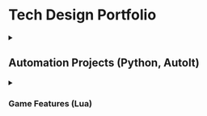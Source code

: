 # Tech Design Portfolio
<details>
    
<summary>
    
## Automation Projects (Python, AutoIt)
</summary>
    
### Streamlined Icon Generation
    
<details>
    
<summary>
As a Technical Designer, a large part of my job is to design and implement tools that streamline art workflows...
</summary>

This mini-project allowed artists to automatically generate icons for hundreds of objects at the click of a button, saving countless hours of work for them, had they done each icon manually.


I would later automate the importing process as well, since batch importing was not supported in our engine.

![Automated icon rendering in Blender](https://github.com/cruzrico4/Tech-Design-Portfolio/blob/main/Projects/Automation/Media/ScrollingAutomatedIcons.gif)

```Python
########################################################
# Last updated: 08/22/2022
# 
# Renders transparent png images of each mesh objects 
# in the current scene using the current active camera
# and exports to a given directory
# 
########################################################
import bpy
import os

#Get file path for prefixing exported .obj's
file_path = bpy.data.filepath
filepath_split = os.path.split(file_path) #list with [path, name]
desktop = os.path.join(os.path.join(os.environ['USERPROFILE']), 'Desktop')
#Export path
abs_path = desktop + "\\ReworldProjects\\MobileCreationTool\\Guns\\"

all_obj = bpy.context.scene.objects

#Uncheck all objects render
for obj in all_obj:
    if(obj.type == "MESH"):
        obj.hide_render = True

#Set BG transparent
bpy.context.scene.render.film_transparent = True

for obj in all_obj:
    if(obj.type == "MESH"):
        prefix_string = str.split(str(obj.users_collection[0].name), ".")[0]
        #construct export path
        export_path = abs_path + bpy.context.scene.name + "\\" + "BeautyRenders" + "\\" + prefix_string + "\\"
        ext = ".png"
        #make path if it doesn't exist
        if not os.path.isdir(export_path):
            os.makedirs(export_path)
        bpy.ops.object.select_all(action="DESELECT")
        obj.select_set(True)
        obj.hide_render = False
        bpy.context.scene.render.filepath = export_path + str.split(obj.name,".")[0] + ext
        bpy.ops.render.render(write_still = 1)
        obj.hide_render = True
```
</details>

----
    
### Exporting Assets With Smallest Collective Bounds
    
<details>
    
<summary>
Many assets needed to be exported individually, but also needed to have the same origin, which this project solved...
    
</summary>

    
<details>
    
<summary>
The Code:

</summary>

```Python
import bpy
import os
from pathlib import Path

maxXName = "NONE"
maxYName = "NONE"
maxZName = "NONE"
minXName = "NONE"
minYName = "NONE"
minZName = "NONE"
maxX = 0
maxY = 0
maxZ = 0
minX = 999999999999
minY = 999999999999
minZ = 999999999999
tinyScale = 0.00001
boundObs = []
expObs = []
prefix_string = bpy.context.active_object.users_collection[0].name

#maxZ,maxY,maxX,minZ,minY,minX
for obj in bpy.context.selected_objects:
    expObs.append(obj)
    if obj is not None and obj.type == "MESH":
        mesh = obj.data
        for vert in mesh.vertices:
            globalVert = obj.matrix_world @ vert.co
            if maxZ < globalVert[2]:
                maxZ = globalVert[2]
                maxZName = obj.name
            if maxY < globalVert[1]:
                maxY = globalVert[1]
                maxYName = obj.name
            if maxX < globalVert[0]:
                maxX = globalVert[0]
                maxXName = obj.name
            if minZ > globalVert[2]:
                minZ = globalVert[2]
                minZName = obj.name
            if minY > globalVert[1]:
                minY = globalVert[1]
                minYName = obj.name
            if minX > globalVert[0]:
                minX = globalVert[0]
                minXName = obj.name

print(maxXName," has a bound at X = ",maxX)
print(maxYName," has a bound at Y = ",maxY)
print(maxZName," has a bound at Z = ",maxZ)
bpy.ops.mesh.primitive_cube_add(location=(maxX,maxY,maxZ))
bpy.context.active_object.name = "UpperBound"
bpy.context.active_object.scale.x = tinyScale
bpy.context.active_object.scale.y = tinyScale
bpy.context.active_object.scale.z = tinyScale
boundObs.append(bpy.data.objects["UpperBound"])

print(minXName," has a bound at X = ",minX)
print(minYName," has a bound at Y = ",minY)
print(minZName," has a bound at Z = ",minZ)
bpy.ops.mesh.primitive_cube_add(location=(minX,minY,minZ))
bpy.context.active_object.name = "LowerBound"
bpy.context.active_object.scale.x = tinyScale
bpy.context.active_object.scale.y = tinyScale
bpy.context.active_object.scale.z = tinyScale
boundObs.append(bpy.data.objects["LowerBound"])

ctx = bpy.context.copy()

# one of the objects to join
ctx['active_object'] = boundObs[0]

ctx['selected_objects'] = ctx["selected_editable_objects"] = boundObs

bpy.ops.object.join(ctx)

##========================================================================
##========================================================================
##========================================================================

#Get file path for prefixing exported .obj's
file_path = bpy.data.filepath
filepath_split = os.path.split(file_path) #list with [path, name]
print(prefix_string)

#construct export path
export_path = "C:\\Users\\cruzr\\Desktop\\ReworldObjects\\MobileCreationTool\\Objects\\Props" + "\\" + prefix_string + "\\"
ext = ".obj"

#make path if not exist
if not os.path.isdir(export_path):
    os.makedirs(export_path)

#export all selected objects to export_path
for obj in expObs: 
    bpy.ops.object.select_all(action="DESELECT")
    obj.select_set(True)
    bpy.data.objects["UpperBound"].select_set(True)
    full_path = export_path + prefix_string + "_" + str.split(obj.name,".")[0] + ext
    print(full_path)
    bpy.ops.export_scene.obj(filepath=full_path,use_selection=True)
bpy.ops.object.select_all(action="DESELECT")
bpy.data.objects["UpperBound"].select_set(True)
bpy.ops.object.delete()
```
</details>
    
</details>
        
----
    
### Automated Asset Importing

<details>
    
<summary>
This project set out to address the problem of getting the sheer volume of assets the team had created into the editor, since it had no built-in batch importing function...
</summary>

</details>
    
----

### Automated Avatar Rigging

<details>
<summary>
This problem is similar to the last one, but added on the functionality to directly apply .fbx objects to the body parts of our characters in engine, and apply external data to the character rig in order to achieve a perfect 1:1 replacement...
</summary>

Since engine didn't natively allow importing single .fbx character model and rigs, we needed a way to quickly export characters piecemeal and reconstruct them in engine, while retaining joint data.

My solution was to batch export character body parts as .fbx files and write their joint data to .json. I then used an AutoIt script to automate clicks that imported each body part to its correct position, and applied the joint data from the .json file.

Again, this solution saved innumerable hours of rigging by hand, and allowed artists to see their rigged models in-engine extremely quickly, and allowed them to make changes as needed without wasting time.

An example of a character model that needed to have its body parts, as well as position, size, and joint data updated:

<img src="https://github.com/cruzrico4/Tech-Design-Portfolio/blob/main/Projects/Automation/Media/NewAvatar.png" width="512px" height="512px" />
<!---![Avatar that needed to be imported](https://github.com/cruzrico4/Tech-Design-Portfolio/blob/main/Projects/Automation/Media/NewAvatar.png =512x512)--->

The following gif shows the new model's .fbx body parts, position, scale, and joint data being updated automatically using AutoIt in lieu of built-in functionality:

![Automated Avatar Rigging Gif](https://github.com/cruzrico4/Tech-Design-Portfolio/blob/main/Projects/Automation/Media/AvatarBuilder.gif)
</details>

----

</details>

<details>

<summary>
    
### Game Features (Lua)

</summary>

</details
